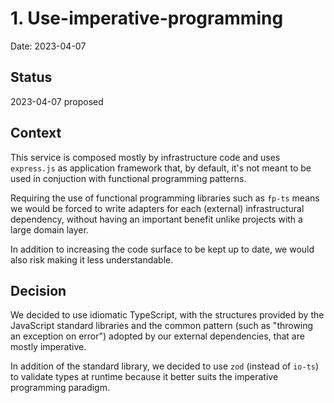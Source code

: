 # 1. Use-imperative-programming

Date: 2023-04-07

## Status

2023-04-07 proposed

## Context

This service is composed mostly by infrastructure code and uses `express.js` as application framework that, by default, it's not meant to be used in conjuction with functional programming patterns.

Requiring the use of functional programming libraries such as `fp-ts` means we would be forced to write adapters for each (external) infrastructural dependency, without having an important benefit unlike projects with a large domain layer.

In addition to increasing the code surface to be kept up to date, we would also risk making it less understandable.

## Decision

We decided to use idiomatic TypeScript, with the structures provided by the JavaScript standard libraries and the common pattern (such as "throwing an exception on error") adopted by our external dependencies, that are mostly imperative.

In addition of the standard library, we decided to use `zod` (instead of `io-ts`) to validate types at runtime because it better suits the imperative programming paradigm.
